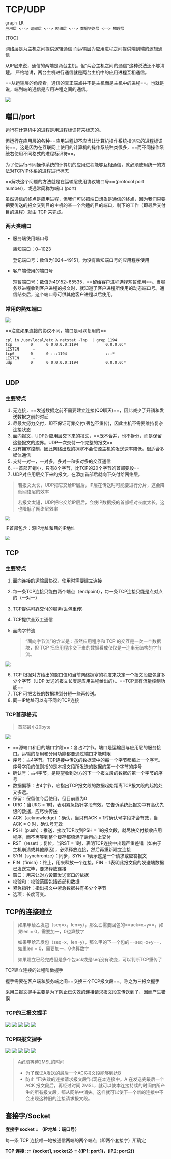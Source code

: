 # TCP/UDP

```mermaid
graph LR
应用层 <--> 运输层 <--> 网络层 <--> 数据链路层 <--> 物理层
```

[TOC]



网络层是为主机之间提供逻辑通信
而运输层为应用进程之间提供端到端的逻辑通信

从IP层来说，通信的两端是两台主机。但“两台主机之间的通信”这种说法还不够清楚。
严格地讲，两台主机进行通信就是两台主机中的应用进程互相通信。

==从运输层的角度看，通信的真正端点并不是主机而是主机中的进程==。也就是说，端到端的通信是应用进程之间的通信。

<img src="..\..\..\imgs\_Net\计算机网络\Snipaste_2020-08-24_21-44-21.png"/>

## 端口/port

运行在计算机中的进程是用进程标识符来标志的。

但运行在应用层的各种==应用进程却不应当让计算机操作系统指派它的进程标识符==。这是因为在互联网上使用的计算机的操作系统种类很多，==而不同操作系统右使用不同格式的进程标识符==。

为了使运行不同操作系统的计算机的应用进程能够互相通信，就必须使用统一的方法对TCP/IP体系的进程进行标志

==解决这个问题的方法就是在运输层使用协议端口号==(protocol port number)，或通常简称为端口 (port)

虽然通信的终点是应用进程，但我们可以把端口想象是通信的终点，因为我们只要把要传送的报文交到目的主机的某一个合适的目的端口，剩下的工作（即最后交付目的进程）就由 TCP 来完成。

### 两大类端口

- 服务端使用端口号

  熟知端口：0~1023

  登记端口号：数值为1024~49151，为没有熟知端口号的应用程序使用

- 客户端使用的端口号

  短暂端口号：数值为49152~65535，==留给客户进程选择短暂使用==。当服务器进程收到客户进程的报文时，就知道了客户进程所使用的动态端口号。通信结束后，这个端口号可供其他客户进程以后使用。 

### 常用的熟知端口

<img src="..\..\..\imgs\_Net\计算机网络\Snipaste_2020-08-24_22-06-25.png"/>

==注意如果连接的协议不同，端口是可以复用的==

```
cpl in /usr/local/etc λ netstat -lnp  | grep 1194
tcp        0      0 0.0.0.0:1194            0.0.0.0:*               LISTEN      -                   
tcp6       0      0 :::1194                 :::*                    LISTEN      -                   
udp        0      0 0.0.0.0:1194            0.0.0.0:*                           -    
```

## UDP

### 主要特点

1. 无连接，==发送数据之前不需要建立连接(QQ聊天)==，因此减少了开销和发送数据之前的时延
2. 尽最大努力交付，即不保证可靠交付(丢包不重传)，因此主机不需要维持复杂连接状态
3. 面向报文，UDP对应用层交下来的报文，==既不合并，也不拆分，而是保留这些报文的边界。UDP一次交付一个完整的报文==
4. 没有拥塞控制，因此网络出现的拥塞不会使源主机的发送速率降低。很适合多媒体通信
5. 支持一对一，一对多，多对一和多对多的交互通信
6. ==首部开销小，只有8个字节，比TCP的20个字节的首部要段==
7. UDP对应用层交下来的报文，在添加首部后就向下交付给网络层。

> 若报文太长，UDP把它交给IP层后，IP层在传送时可能要进行分片，这会降低网络层的效率
>
> 若报文太短，UDP把它交给IP层后，会使IP数据报的首部相对长度太长，这也降低了网络层效率

<img src="..\..\..\imgs\_Net\计算机网络\Snipaste_2020-08-24_23-30-45.png" style="zoom:80%;" />

IP首部包含：源IP地址和目的IP地址

<img src="..\..\..\imgs\_Net\计算机网络\Snipaste_2020-08-24_23-37-51.png" style="zoom:80%;" />

## TCP

### 主要特点

1. 面向连接的运输层协议，使用时需要建立连接

2. 每一条TCP连接只能由两个端点（endpoint），每一条TCP连接只能是点对点的（一对一）

3. TCP提供可靠交付的服务(丢包重传)

4. TCP提供全双工通信

5. 面向字节流

   > “面向字节流”的含义是：虽然应用程序和 TCP 的交互是一次一个数据块，但 TCP 把应用程序交下来的数据看成仅仅是一连串无结构的字节流。

<img src="..\..\..\imgs\_Net\计算机网络\Snipaste_2020-08-24_23-46-43.png"/>

   6. TCP 根据对方给出的窗口值和当前网络拥塞的程度来决定一个报文段应包含多少个字节（UDP 发送的报文长度是应用进程给出的）。==TCP具有流量控制功能==
   7. TCP 可把太长的数据块划分短一些再传送。
   8. 同一IP地址可以有不同的TCP连接

### TCP首部格式

> 首部最小20byte

<img src="..\..\..\imgs\_Net\计算机网络\Snipaste_2020-08-25_00-39-07.png"/>

- ==源端口和目的端口字段==：各占2字节。端口是运输层与应用层的服务接口。运输的复用和分用功能都要通过端口才能时限
- 序号：占4字节。TCP连接中传送的数据流中的每一个字节都编上一个序号。序号字段的值则指的是本报文段所发送的数据的第一个字节的序号
- 确认号：占4字节，是期望收到对方的下一个报文段的数据的第一个字节的序号
- 数据偏移：占4字节，它指出TCP报文段的数据起始距离TCP报文段的起始处又多远。
- 保留：保留位今后使用，但目前置为0
- URG：当URG = 1时，表明紧急指针字段有效。它告诉系统此报文中有高优先级的数据，应尽快传送
- ACK（acknowledge）：确认，当只有ACK = 1时确认号字段才会有效，当ACK = 0 时，确认号无效
- PSH（push）：推送，接收TCP收到PSH = 1的报文段，就尽快交付接收应用程序，而不再等到整个缓存都填满了后再向上交付
- RST（reset）；复位，当RST = 1时，表明TCP连接中出现严重差错（如由于主机崩溃或其他原因），必须释放连接，然后再重新建立连接
- SYN（synchronize）：同步，SYN = 1表示这是一个请求或应答报文
- FIN（finish）：终止，用来释放一个连接。FIN = 1表明此报文段的发送端数据已发送完毕，要求释放连接
- 窗口：用来让对方设置发送窗口的依据
- 校验和：校验范围包括首部和数据
- 紧急指针：指出报文中紧急数据共有多少个字节
- 选项：长度可变。 

## TCP的连接建立

> 如果甲给乙发包（seq=x，len=y），那么乙需要回包的==ack=x+y==，如果len = 0，需要加一，0也算数字
>
> 如果甲给乙发包（seq=x，len=y），那么甲的下一个包的==seq=x+y==，如果len = 0，需要加一，0也算数字
>
> 如果建立已经完成但是多个包ack或是seq没有改变，可以判断TCP重传了

TCP建立连接的过程叫做握手

握手需要在客户端和服务端之间==交换三个TCP报文段==。称之为三报文握手

采用三报文握手主要是为了防止已失效的连接请求报文段又传送到了，因而产生错误

### TCP的三报文握手

<img src="..\..\..\imgs\_Net\计算机网络\Snipaste_2020-08-25_14-33-57.png"/>

<img src="..\..\..\imgs\_Net\计算机网络\Snipaste_2020-08-25_14-34-52.png"/>

<img src="..\..\..\imgs\_Net\计算机网络\Snipaste_2020-08-25_14-35-35.png"/>

<img src="..\..\..\imgs\_Net\计算机网络\Snipaste_2020-08-25_14-37-36.png"/>

<img src="..\..\..\imgs\_Net\计算机网络\Snipaste_2020-08-25_14-42-53.png"/>



### TCP四报文握手

<img src="..\..\..\imgs\_Net\计算机网络\Snipaste_2020-08-25_14-43-36.png"/>

<img src="..\..\..\imgs\_Net\计算机网络\Snipaste_2020-08-25_14-45-07.png"/>

<img src="..\..\..\imgs\_Net\计算机网络\Snipaste_2020-08-25_14-46-06.png"/>

<img src="..\..\..\imgs\_Net\计算机网络\Snipaste_2020-08-25_14-48-02.png"/>

<img src="..\..\..\imgs\_Net\计算机网络\Snipaste_2020-08-25_14-48-55.png"/>

> A必须等待2MSL的时间
>
> - 为了保证A发送的最后一个ACK报文段能够到达B
> - 防止 “已失效的连接请求报文段”出现在本连接中。A 在发送完最后一个 ACK 报文段后，再经过时间 2MSL，就可以使本连接持续的时间内所产生的所有报文段，都从网络中消失。这样就可以使下一个新的连接中不会出现这种旧的连接请求报文段。

## 套接字/Socket

**套接字 socket = （IP地址：端口号）**

每一条 TCP 连接唯一地被通信两端的两个端点（即两个套接字）所确定

**TCP 连接 ::= {socket1, socket2}** 
             	  **= {(IP1: port1)，(IP2: port2)}**